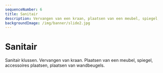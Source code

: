 ```yaml
---
sequenceNumber: 6
title: Sanitair   
description: Vervangen van een kraan, plaatsen van een meubel, spiegel, accessoires plaatsen, plaatsen van wandbeugels
backgroundImage: /img/banner/slide2.jpg
---
```

# Sanitair

Sanitair klussen. Vervangen van kraan. Plaatsen van een meubel, spiegel, accessoires plaatsen, plaatsen van wandbeugels. 